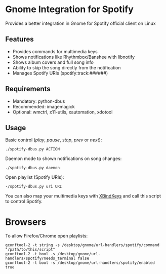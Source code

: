 Gnome Integration for Spotify
=============================

Provides a better integration in Gnome for Spotify official client on Linux

Features
--------

* Provides commands for multimedia keys
* Shows notifications like Rhythmbox/Banshee with libnotify
* Shows album covers and full song info
* Ability to skip the song directly from the notification
* Manages Spotify URIs (spotify:track:######) 

Requirements
------------

* Mandatory: python-dbus
* Recommended: imagemagick
* Optional: wmctrl, x11-utils, xautomation, xdotool 

Usage
-----

Basic control (*play*, *pause*, *stop*, *prev* or *next*):

    ./spotify-dbus.py ACTION

Daemon mode to shown notifications on song changes:

    ./spotify-dbus.py daemon

Open playlist (Spotify URIs):
    
    -/spotify-dbus.py uri URI

You can also map your multimedia keys with [XBindKeys](http://www.nongnu.org/xbindkeys/xbindkeys.html) and call this script to control Spotify. 

Browsers
========

To allow Firefox/Chrome open playlists:

    gconftool-2 -t string -s /desktop/gnome/url-handlers/spotify/command "/path/to/this/script"
    gconftool-2 -t bool -s /desktop/gnome/url-handlers/spotify/needs_terminal false
    gconftool-2 -t bool -s /desktop/gnome/url-handlers/spotify/enabled true
